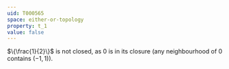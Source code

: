 ```yaml
---
uid: T000565
space: either-or-topology
property: t_1
value: false
---
```

$\{\frac{1}{2}\}$ is not closed, as $0$ is in its closure (any neighbourhood of $0$ contains $(-1,1)$).


